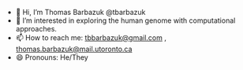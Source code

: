 - 👋 Hi, I’m Thomas Barbazuk @tbarbazuk
- 👀 I’m interested in exploring the human genome with computational approaches.
- 📫 How to reach me: tbbarbazuk@gmail.com , thomas.barbazuk@mail.utoronto.ca
- 😄 Pronouns: He/They

<!---
tbarbazuk/tbarbazuk is a ✨ special ✨ repository because its `README.md` (this file) appears on your GitHub profile.
You can click the Preview link to take a look at your changes.
--->

